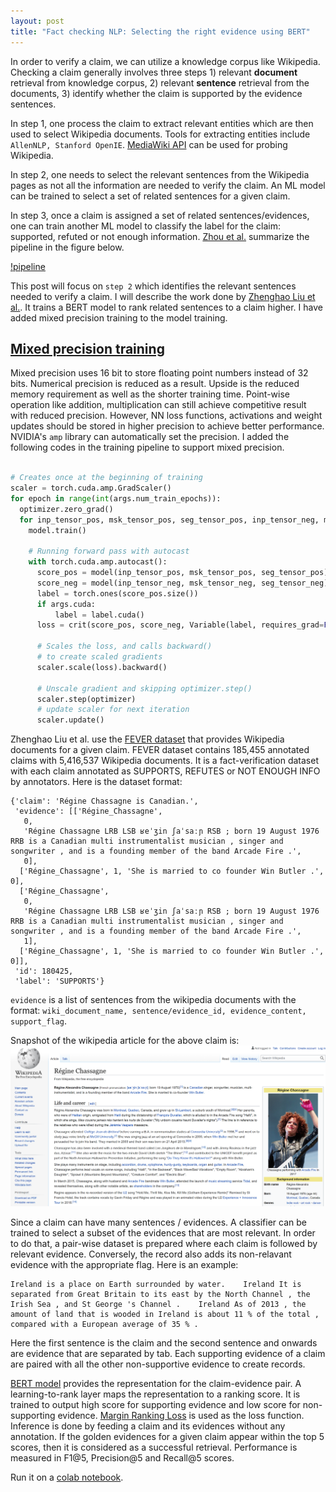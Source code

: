 ```yaml
---
layout: post
title: "Fact checking NLP: Selecting the right evidence using BERT"
---
```


In order to verify a claim, we can utilize a knowledge corpus like Wikipedia. Checking a claim generally involves three steps 1) relevant **document** retrieval from knowledge corpus, 2) relevant **sentence** retrieval from the documents, 3) identify whether the claim is supported by the evidence sentences.

In step 1, one process the claim to extract relevant entities which are then used to select Wikipedia documents. Tools for extracting entities include ``AllenNLP, Stanford OpenIE``. [MediaWiki API](https://www.mediawiki.org/wiki/API:%20Main_page) can be used for probing Wikipedia. 

In step 2, one needs to select the relevant sentences from the Wikipedia pages as not all the information are needed to verify the claim. An ML model can be trained to select a set of related sentences for a given claim. 

In step 3, once a claim is assigned a set of related sentences/evidences, one can train another ML model to classify the label for the claim: supported, refuted or not enough information. [Zhou et al.]() summarize the pipeline in the figure below.

[!pipeline](/images/fact-checking-pipeline.PNG)

This post will focus on ``step 2`` which identifies the relevant sentences needed to verify a claim. I will describe the work done by [Zhenghao Liu et al.](https://www.aclweb.org/anthology/2020.acl-main.655.pdf). It trains a BERT model to rank related sentences to a claim higher. I have added mixed precision training to the model training.   

## [Mixed precision training](https://pytorch.org/blog/accelerating-training-on-nvidia-gpus-with-pytorch-automatic-mixed-precision/)
Mixed precision uses 16 bit to store floating point numbers instead of 32 bits. Numerical precision is reduced as a result. Upside is the reduced memory requirement as well as the shorter training time. Point-wise operation like addition, multiplication can still achieve competitive result with reduced precision. However, NN loss functions, activations and weight updates should be stored in higher precision to achieve better performance. NVIDIA's `amp` library can automatically set the precision. I added the following codes in the training pipeline to support mixed precision.  

```python

# Creates once at the beginning of training
scaler = torch.cuda.amp.GradScaler()
for epoch in range(int(args.num_train_epochs)):
  optimizer.zero_grad()
  for inp_tensor_pos, msk_tensor_pos, seg_tensor_pos, inp_tensor_neg, msk_tensor_neg, seg_tensor_neg in trainset_reader:
    model.train()
  
    # Running forward pass with autocast
    with torch.cuda.amp.autocast():
      score_pos = model(inp_tensor_pos, msk_tensor_pos, seg_tensor_pos)
      score_neg = model(inp_tensor_neg, msk_tensor_neg, seg_tensor_neg)
      label = torch.ones(score_pos.size())
      if args.cuda:
          label = label.cuda()
      loss = crit(score_pos, score_neg, Variable(label, requires_grad=False))

      # Scales the loss, and calls backward()
      # to create scaled gradients
      scaler.scale(loss).backward()

      # Unscale gradient and skipping optimizer.step()
      scaler.step(optimizer)
      # update scaler for next iteration
      scaler.update()
```


Zhenghao Liu et al. use the [FEVER dataset](https://arxiv.org/abs/1803.05355) that provides Wikipedia documents for a given claim. FEVER dataset contains 185,455 annotated claims with 5,416,537 Wikipedia documents. It is a fact-verification dataset with each claim annotated as SUPPORTS, REFUTES or NOT ENOUGH INFO by annotators. Here is the dataset format:  
```
{'claim': 'Régine Chassagne is Canadian.',
 'evidence': [['Régine_Chassagne',
   0,
   'Régine Chassagne LRB LSB ʁeˈʒin ʃaˈsaːɲ RSB ; born 19 August 1976 RRB is a Canadian multi instrumentalist musician , singer and songwriter , and is a founding member of the band Arcade Fire .',
   0],
  ['Régine_Chassagne', 1, 'She is married to co founder Win Butler .', 0],
  ['Régine_Chassagne',
   0,
   'Régine Chassagne LRB LSB ʁeˈʒin ʃaˈsaːɲ RSB ; born 19 August 1976 RRB is a Canadian multi instrumentalist musician , singer and songwriter , and is a founding member of the band Arcade Fire .',
   1],
  ['Régine_Chassagne', 1, 'She is married to co founder Win Butler .', 0]],
 'id': 180425,
 'label': 'SUPPORTS'}
```
`evidence` is a list of sentences from the wikipedia documents with the format: ``wiki_document_name, sentence/evidence_id, evidence_content, support_flag``.

Snapshot of the wikipedia article for the above claim is:  
![wiki_regina](/images/wiki_regina.PNG)

Since a claim can have many sentences / evidences. A classifier can be trained to select a subset of the evidences that are most relevant. In order to do that, a pair-wise dataset is prepared where each claim is followed by relevant evidence. Conversely, the record also adds its non-relavant evidence with the appropriate flag. Here is an example:  
```
Ireland is a place on Earth surrounded by water.	Ireland	It is separated from Great Britain to its east by the North Channel , the Irish Sea , and St George 's Channel .	Ireland	As of 2013 , the amount of land that is wooded in Ireland is about 11 % of the total , compared with a European average of 35 % .
```
Here the first sentence is the claim and the second sentence and onwards are evidence that are separated by tab. Each supporting evidence of a claim are paired with all the other non-supportive evidence to create records. 

[BERT model](https://arxiv.org/abs/1810.04805) provides the representation for the claim-evidence pair. A learning-to-rank layer maps the representation to a ranking score. It is trained to output high score for supporting evidence and low score for non-supporting evidence. [Margin Ranking Loss](https://pytorch.org/docs/stable/generated/torch.nn.MarginRankingLoss.html) is used as the loss function. Inference is done by feeding a claim and its evidences without any annotation. If the golden evidences for a given claim appear within the top 5 scores, then it is considered as a successful retrieval. Performance is measured in F1@5, Precision@5 and Recall@5 scores.  

Run it on a [colab notebook](https://colab.research.google.com/drive/1LN_qvn20_XF4BGt-mfV5Z4LWpUDNMiBd?usp=sharing). 
